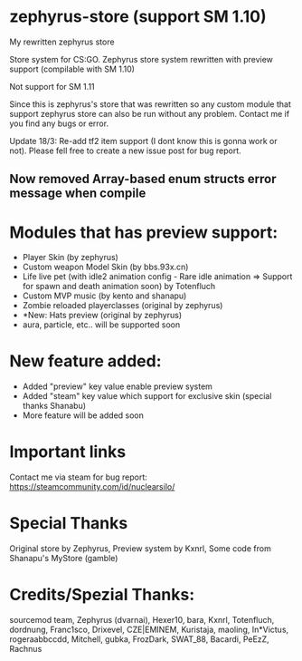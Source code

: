 # zephyrus-store (support SM 1.10)
My rewritten zephyrus store

Store system for CS:GO.
Zephyrus store system rewritten with preview support (compilable with SM 1.10) 

Not support for SM 1.11

Since this is zephyrus's store that was rewritten so any custom module that support zephyrus store can also be run without any problem. Contact me if you find any bugs or error.

Update 18/3: Re-add tf2 item support (I dont know this is gonna work or not). Please fell free to create a new issue post for bug report.

## Now removed Array-based enum structs error message when compile

# Modules that has preview support:
- Player Skin (by zephyrus)
- Custom weapon Model Skin  (by bbs.93x.cn)
- Life live pet (with idle2 animation config - Rare idle animation => Support for spawn and death animation soon) by Totenfluch
- Custom MVP music (by kento and shanapu)
- Zombie reloaded playerclasses (original by zephyrus)
- *New: Hats preview (original by zephyrus)
- aura, particle, etc.. will be supported soon
# New feature added:
- Added "preview" key value enable preview system
- Added "steam" key value which support for exclusive skin (special thanks Shanabu)
- More feature will be added soon

# Important links
Contact me via steam for bug report:
https://steamcommunity.com/id/nuclearsilo/

# Special Thanks
Original store by Zephyrus, Preview system by Kxnrl, Some code from Shanapu's MyStore (gamble)

# Credits/Spezial Thanks:
sourcemod team, Zephyrus (dvarnai), Hexer10, bara, Kxnrl, Totenfluch, dordnung, Franc1sco, Drixevel, CZE|EMINEM, Kuristaja, maoling, In*Victus, rogeraabbccdd, Mitchell, gubka, FrozDark, SWAT_88, Bacardi, PeEzZ, Rachnus
